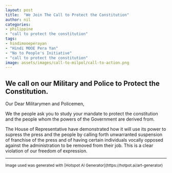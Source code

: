 ```yaml
---
layout: post
title:  "We Join The Call to Protect the Constitution"
author: nil
categories: 
- philippine
- "call to protect the constitution"
tags:
- hindimooeperayan
- "Hindi MOOE Pera Yan"
- "No to People's Initiative"
- "call to protect the constitution"
image: assets/images/call-to-milpol/call-to-action.png
---
```


## We call on our Military and Police to Protect the Constitution.

Our Dear Militarymen and Policemen,

We the people ask you to study your mandate to protect the constitution and the people whom the powers of the Government are derived from.

The House of Representative have demonstrated how it will use its power to supress the press and the people by calling forth unwarranted suspension of franchise of the press
and of having certain individuals vocally opposed against the administration to be removed from their job. This is a clear violation of our freedom of expression.

---
<span style="font-size: 12px;">
Image used was generated with [Hotspot AI Generator](https://hotpot.ai/art-generator)
</span>

[liquidate-through-receipt-2013-archive]: https://web.archive.org/web/20240126140145/https://newsinfo.inquirer.net/351769/lacson-proposes-new-rules-on-liquidation-of-mooe-expenses
[liquidate-through-receipt-2013]: https://www.sunstar.com.ph/bacolod/congress-to-liquidate-funds-through-receipts
[per-se-mooe-2013-archive]: https://web.archive.org/web/20240126135824/https://econ.upd.edu.ph/perse/?p=2019
[per-se-mooe-2013]: https://econ.upd.edu.ph/perse/?p=2019

